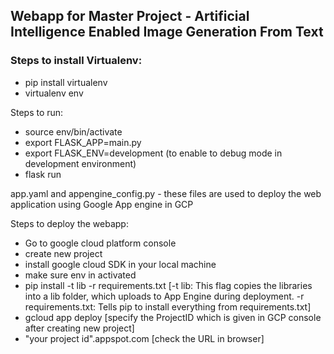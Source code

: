 ## Webapp for Master Project - Artificial Intelligence Enabled Image Generation From Text

### Steps to install Virtualenv:

- pip install virtualenv
- virtualenv env

Steps to run:

- source env/bin/activate
- export FLASK_APP=main.py
- export FLASK_ENV=development (to enable to debug mode in development environment)
- flask run


app.yaml and appengine_config.py - these files are used to deploy the web application using Google App engine in GCP

Steps to deploy the webapp:

- Go to google cloud platform console
- create new project
- install google cloud SDK in your local machine
- make sure env in activated
- pip install -t lib -r requirements.txt [-t lib: This flag copies the libraries into a lib folder, which uploads to App Engine during deployment. -r requirements.txt: Tells pip to install everything from requirements.txt]
- gcloud app deploy [specify the ProjectID which is given in GCP console after creating new project]
- "your project id".appspot.com [check the URL in browser]
